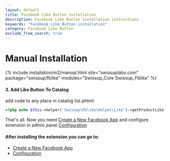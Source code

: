 ```yaml
---
layout: default
title: Facebook Like Button installation
description: Facebook Like Button installation instructions
keywords: "Facebook Like Button installation"
category: Facebook Like Button
exclude_from_search: true
---
```


# Manual Installation

{% include installation/m2/manual.html site="swissuplabs.com" package="swissup/fblike" modules="Swissup_Core Swissup_Fblike" %}

#### 3. Add Like Button To Catalog

add code to any place in catalog list.phtml:

```php
<?php echo $this->helper('Swissup\Fblike\Helper\Like')->getProductLike($_product); ?>
```

That's all. Now you need [Create a New Facebook App][facebook_app] and configure extension in admin panel [Configuration][configuration]

#### After installing the extension you can go to:

* [Create a New Facebook App][facebook_app]
* [Configuration][configuration]

[facebook_app]: /m2/extensions/facebooklikebutton/app/
[configuration]: /m2/extensions/facebooklikebutton/configuration/
